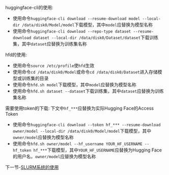 huggingface-cli的使用:
* 使用命令`huggingface-cli download --resume-download model --local-dir /data/disk0/Model/model`下载模型，其中`model`应替换为模型名称
* 使用命令`huggingface-cli download --repo-type dataset --resume-download dataset --local-dir /data/disk0/Dataset/dataset`下载训练集，其中`dataset`应替换为训练集名称

hfd的使用:
* 使用命令`source /etc/profile`使`hfd`生效
* 使用命令`cd /data/disk0/Model`或命令`cd /data/disk0/Dataset`进入存储模型或训练集的目录
* 使用命令`hfd.sh model`下载模型，其中`model`应替换为模型名称
* 使用命令`hfd.sh dataset --dataset`下载训练集，其中`dataset`应替换为训练集名称

需要使用token的下载:
下文中`hf_***`应替换为实际Hugging Face的Access Token
* 使用命令`huggingface-cli download --token hf_*** --resume-download owner/model --local-dir /data/disk0/Model/model`下载模型，其中`owner/model`应替换为模型名称
* 使用命令`hfd.sh owner/model --hf_username YOUR_HF_USERNAME --hf_token hf_***`下载模型，其中`YOUR_HF_USERNAME`应替换为Hugging Face的用户名，`owner/model`应替换为模型名称

下一节-[SLURM系统的使用](https://github.com/alkalimc/H100-Server-Guidebook/blob/main/chapter/general/slurm.md)